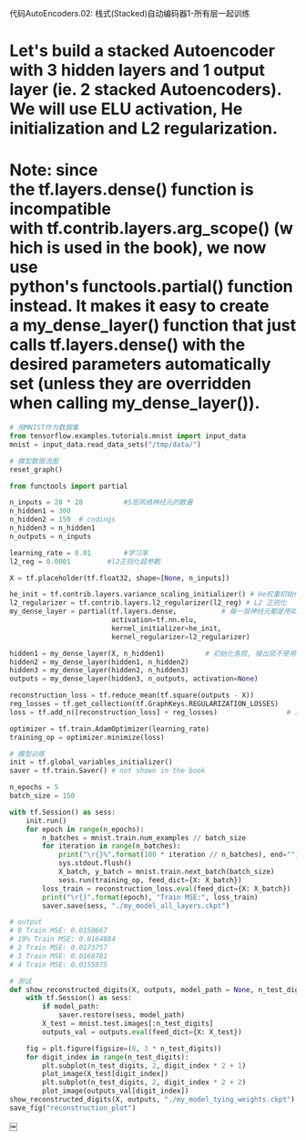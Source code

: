 代码AutoEncoders.02: 栈式(Stacked)自动编码器1-所有层一起训练

# Let's build a stacked Autoencoder with 3 hidden layers and 1 output layer (ie. 2 stacked Autoencoders). We will use ELU activation, He initialization and L2 regularization.

# Note: since the tf.layers.dense() function is incompatible with tf.contrib.layers.arg_scope() (which is used in the book), we now use python's functools.partial() function instead. It makes it easy to create a my_dense_layer() function that just calls tf.layers.dense() with the desired parameters automatically set (unless they are overridden when calling my_dense_layer()).

~~~python
# 用MNIST作为数据集
from tensorflow.examples.tutorials.mnist import input_data
mnist = input_data.read_data_sets("/tmp/data/")

# 模型数据流图
reset_graph()

from functools import partial

n_inputs = 28 * 28			#5层网络神经元的数量
n_hidden1 = 300
n_hidden2 = 150  # codings
n_hidden3 = n_hidden1
n_outputs = n_inputs

learning_rate = 0.01		#学习率
l2_reg = 0.0001			#l2正则化超参数

X = tf.placeholder(tf.float32, shape=[None, n_inputs])

he_init = tf.contrib.layers.variance_scaling_initializer() # He权重初始化，相当于lambda shape, dtype=tf.float32: tf.truncated_normal(shape, 0., stddev=np.sqrt(2/shape[0]))
l2_regularizer = tf.contrib.layers.l2_regularizer(l2_reg) # L2 正则化
my_dense_layer = partial(tf.layers.dense,			# 每一层神经元都是用如下默认参数:(1)全联接层 (2)ELu激活(输出层除外) (3)He初始化 (4) L2正则项
                         activation=tf.nn.elu,
                         kernel_initializer=he_init,
                         kernel_regularizer=l2_regularizer)

hidden1 = my_dense_layer(X, n_hidden1)			# 初始化各层, 输出层不使用激活函数(直接用logits与样本对照、用MSE计算重建损失值)
hidden2 = my_dense_layer(hidden1, n_hidden2)
hidden3 = my_dense_layer(hidden2, n_hidden3)
outputs = my_dense_layer(hidden3, n_outputs, activation=None)

reconstruction_loss = tf.reduce_mean(tf.square(outputs - X))			# 原始MSE重建损失值
reg_losses = tf.get_collection(tf.GraphKeys.REGULARIZATION_LOSSES)  	# L2正则项
loss = tf.add_n([reconstruction_loss] + reg_losses)					# 加总的到最终的重建损失值

optimizer = tf.train.AdamOptimizer(learning_rate)		
training_op = optimizer.minimize(loss)

# 模型训练
init = tf.global_variables_initializer()
saver = tf.train.Saver() # not shown in the book

n_epochs = 5
batch_size = 150

with tf.Session() as sess:
    init.run()
    for epoch in range(n_epochs):
        n_batches = mnist.train.num_examples // batch_size
        for iteration in range(n_batches):
            print("\r{}%".format(100 * iteration // n_batches), end="") 
            sys.stdout.flush()   
            X_batch, y_batch = mnist.train.next_batch(batch_size)
            sess.run(training_op, feed_dict={X: X_batch})
        loss_train = reconstruction_loss.eval(feed_dict={X: X_batch})   
        print("\r{}".format(epoch), "Train MSE:", loss_train)  
        saver.save(sess, "./my_model_all_layers.ckpt")  

# output
# 0 Train MSE: 0.0150667
# 19% Train MSE: 0.0164884
# 2 Train MSE: 0.0173757
# 3 Train MSE: 0.0168781
# 4 Train MSE: 0.0155875

# 测试
def show_reconstructed_digits(X, outputs, model_path = None, n_test_digits = 2):
    with tf.Session() as sess:
        if model_path:
            saver.restore(sess, model_path)
        X_test = mnist.test.images[:n_test_digits]
        outputs_val = outputs.eval(feed_dict={X: X_test})

    fig = plt.figure(figsize=(8, 3 * n_test_digits))
    for digit_index in range(n_test_digits):
        plt.subplot(n_test_digits, 2, digit_index * 2 + 1)
        plot_image(X_test[digit_index])
        plt.subplot(n_test_digits, 2, digit_index * 2 + 2)
        plot_image(outputs_val[digit_index])
show_reconstructed_digits(X, outputs, "./my_model_tying_weights.ckpt")
save_fig("reconstruction_plot")
~~~

￼





